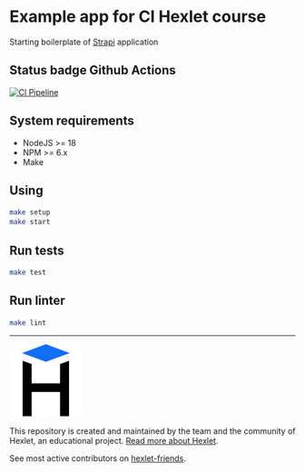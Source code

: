 # Example app for CI Hexlet course

Starting boilerplate of [Strapi](https://strapi.io/) application

## Status badge Github Actions

[![CI Pipeline](https://github.com/WhiteA77/hexlet-ci-app/actions/workflows/ci.yml/badge.svg)](https://github.com/WhiteA77/hexlet-ci-app/actions/workflows/ci.yml)

## System requirements

* NodeJS >= 18
* NPM >= 6.x
* Make

## Using

```sh
make setup
make start
```

## Run tests

```sh
make test
```

## Run linter

```sh
make lint
```

---

[![Hexlet Ltd. logo](https://raw.githubusercontent.com/Hexlet/assets/master/images/hexlet_logo128.png)](https://hexlet.io/?utm_source=github&utm_medium=link&utm_campaign=hexlet-ci-app)

This repository is created and maintained by the team and the community of Hexlet, an educational project. [Read more about Hexlet](https://hexlet.io/?utm_source=github&utm_medium=link&utm_campaign=hexlet-ci-app).

See most active contributors on [hexlet-friends](https://friends.hexlet.io/).
